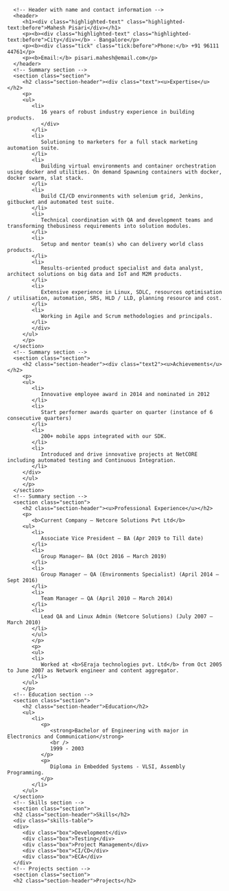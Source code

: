 <html>
   <head>
      <style>
         /* CSS styles for the resume */
         h1 {
         font-size: 36px;
         font-weight: bold;
         text-align: center;
         margin-bottom: 20px;
         }
         .section-header {
         font-size: 24px;
         font-weight: bold;
         margin-top: 50px;
         margin-bottom: 20px;
         }
         .section {
         margin-bottom: 50px;
         }
         .section p {
         font-size: 18px;
         margin-bottom: 20px;
         }
         .section ul {
         list-style-type: none;
         padding: 0;
         }
         .section li {
         font-size: 18px;
         margin-bottom: 10px;
         }
         .section li::before {
         content: "•";
         margin-right: 10px;
         font-size: 20px;
         }
         .box {
         border: 1px solid black;
         width: 150px;
         height: 150px;
         display: inline-block;
         margin: 10px;
         vertical-align: top;
         text-align: center;
         }
         img {
         display: block;
  		 float: left;
  		 margin-right: 10px;
         top: 30%
         }
         .text {
    	 position: absolute;
    	 left: 20%;
    	 top: 23%;
    	 transform: translate(-50%, -50%);
  	     }
         .text2 {
    	 position: absolute;
    	 left: 22%;
    	 top: 67%;
    	 transform: translate(-50%, -50%);
  	     }
         .highlighted-text {
  		 background-color: yellow;
  		 position: relative;
  		 padding: 0 10px;
		 }
		 .highlighted-text:before {
  		 content: "✔";
  		 position: absolute;
  		 left: 0;
  		 top: 0;
  		 bottom: 0;
  		 margin: auto;
  		 height: 15px;
  		 width: 15px;
  		 color: green;
  		 font-size: 20px;
		 }
         .tick {
         position: relative;
  		 padding: 2 2px;
         }
         .tick:before {
  		 content: "✔";
  		 position: absolute;
  		 left: 0;
  		 top: 0;
  		 bottom: 0;
  		 margin: auto;
  		 height: 15px;
  		 width: 15px;
  		 color: blue;
  		 font-size: 20px;
		 }
      </style>
   </head>
   <body>
   
      <!-- Header with name and contact information -->
      <header>
         <h1><div class="highlighted-text" class="highlighted-text:before">Mahesh Pisari</div></h1>
         <p><b><div class="highlighted-text" class="highlighted-text:before">City</div></b> - Bangalore</p>
         <p><b><div class="tick" class="tick:before">Phone:</b> +91 96111 44761</p>
         <p><b>Email:</b> pisari.mahesh@email.com</p>
      </header>
      <!-- Summary section -->
      <section class="section">
         <h2 class="section-header"><div class="text"><u>Expertise</u></h2>
         <p>
         <ul>
            <li>
               16 years of robust industry experience in building products.
               </div>
            </li>
            <li>
               Solutioning to marketers for a full stack marketing automation suite.
            </li>
            <li>
               Building virtual environments and container orchestration using docker and utilities. On demand Spawning containers with docker, docker swarm, slat stack.
            </li>
            <li>
               Build CI/CD environments with selenium grid, Jenkins, gitbucket and automated test suite.
            </li>
            <li>
               Technical coordination with QA and development teams and transforming thebusiness requirements into solution modules.
            </li>
            <li>
               Setup and mentor team(s) who can delivery world class products.
            </li>
            <li>
               Results-oriented product specialist and data analyst, architect solutions on big data and IoT and M2M products.
            </li>
            <li>
               Extensive experience in Linux, SDLC, resources optimisation / utilisation, automation, SRS, HLD / LLD, planning resource and cost.
            </li>
            <li>
               Working in Agile and Scrum methodologies and principals.
            </li>
            </div>
         </ul>
         </p>
      </section>
      <!-- Summary section -->
      <section class="section">
         <h2 class="section-header"><div class="text2"><u>Achievements</u></h2>
         <p>
         <ul>
            <li>
               Innovative employee award in 2014 and nominated in 2012
            </li>
            <li>
               Start performer awards quarter on quarter (instance of 6 consecutive quarters)
            </li>
            <li>
               200+ mobile apps integrated with our SDK.
            </li>
            <li>
               Introduced and drive innovative projects at NetCORE including automated testing and Continuous Integration.
            </li>
         </div>
         </ul>
         </p>
      </section>
      <!-- Summary section -->
      <section class="section">
         <h2 class="section-header"><u>Professional Experience</u></h2>
         <p>
            <b>Current Company – Netcore Solutions Pvt Ltd</b>
         <ul>
            <li>
               Associate Vice President – BA (Apr 2019 to Till date)
            </li>
            <li>
               Group Manager– BA (Oct 2016 – March 2019)
            </li>
            <li>
               Group Manager – QA (Environments Specialist) (April 2014 – Sept 2016)
            </li>
            <li>
               Team Manager – QA (April 2010 – March 2014)
            </li>
            <li>
               Lead QA and Linux Admin (Netcore Solutions) (July 2007 – March 2010)
            </li>
            </ul>
            </p>
            <p>
            <ul>
            <li>
               Worked at <b>SEraja technologies pvt. Ltd</b> from Oct 2005 to June 2007 as Network engineer and content aggregator.
            </li>
         </ul>
         </p>
      <!-- Education section -->
      <section class="section">
         <h2 class="section-header">Education</h2>
         <ul>
            <li>
               <p>
                  <strong>Bachelor of Engineering with major in Electronics and Communication</strong>
                  <br />
                  1999 - 2003
               </p>
               <p>
                  Diploma in Embedded Systems - VLSI, Assembly Programming.
               </p>
            </li>
         </ul>
      </section>
      <!-- Skills section -->
      <section class="section">
      <h2 class="section-header">Skills</h2>
      <div class="skills-table">
      <div>
         <div class="box">Development</div>
         <div class="box">Testing</div>
         <div class="box">Project Management</div>
         <div class="box">CI/CD</div>
         <div class="box">ECA</div>
      </div>
      <!-- Projects section -->
      <section class="section">
      <h2 class="section-header">Projects</h2>
